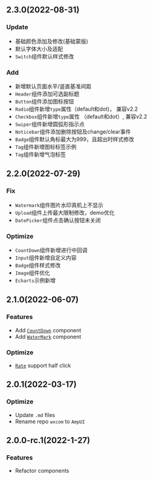 ## 2.3.0(2022-08-31)

### Update

- 基础颜色添加及修改(基础蒙版)
- 默认字体大小及适配
- `Switch`组件默认样式修改

### Add

- 新增默认页面水平/竖直基准间距
- `Header`组件添加可选副标题
- `Button`组件添加图标按钮
- `Radio`组件新增`type`属性（default和dot)， 兼容v2.2
- `Checkbox`组件新增`type`属性 （default和dot）, 兼容v2.2
- `Swiper`组件新增圆弧形指示点
- `Noticebar`组件添加删除按钮及change/clear事件
- `Badge`组件默认角标最大为999，且超出时样式修改
- `Tag`组件新增图标标签示例
- `Tag`组件新增气泡标签

## 2.2.0(2022-07-29)

### Fix

- `Watermark`组件图片水印真机上不显示
- `Upload`组件上传最大限制修改，demo优化
- `DatePicker`组件点击确认按钮未关闭

### Optimize

- `CountDown`组件新增进行中回调
- `Input`组件新增自定义内容
- `Badge`组件样式修改
- `Image`组件优化
- `Echarts`示例新增

## 2.1.0(2022-06-07)

### Features

- Add [`CountDown`](./docs/countDown.md) component
- Add [`WaterMark`](./docs/waterMark.md) component

### Optimize

- [`Rate`](./docs//rate.md) support half click

## 2.0.1(2022-03-17)

### Optimize

- Update `.md` files
- Rename repo `wxcom` to `AmpUI`

## 2.0.0-rc.1(2022-1-27)

### Features

- Refactor  components
